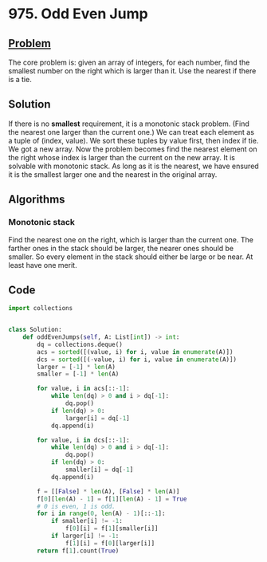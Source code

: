 # 975. Odd Even Jump

## [Problem](https://leetcode.com/problems/odd-even-jump/)
The core problem is: given an array of integers, for each number, find the smallest number on the right which is larger than it. Use the nearest if there is a tie.
## Solution
If there is no **smallest** requirement, it is a monotonic stack problem. (Find the nearest one larger than the current one.)
We can treat each element as a tuple of (index, value).
We sort these tuples by value first, then index if tie. We got a new array.
Now the problem becomes find the nearest element on the right whose index is larger than the current on the new array.
It is solvable with monotonic stack.
As long as it is the nearest, we have ensured it is the smallest larger one and the nearest in the original array.

## Algorithms
### Monotonic stack
Find the nearest one on the right, which is larger than the current one.
The farther ones in the stack should be larger, the nearer ones should be smaller.
So every element in the stack should either be large or be near. At least have one merit.

## Code
```python
import collections


class Solution:
    def oddEvenJumps(self, A: List[int]) -> int:
        dq = collections.deque()
        acs = sorted([(value, i) for i, value in enumerate(A)])
        dcs = sorted([(-value, i) for i, value in enumerate(A)])
        larger = [-1] * len(A)
        smaller = [-1] * len(A)

        for value, i in acs[::-1]:
            while len(dq) > 0 and i > dq[-1]:
                dq.pop()
            if len(dq) > 0:
                larger[i] = dq[-1]
            dq.append(i)

        for value, i in dcs[::-1]:
            while len(dq) > 0 and i > dq[-1]:
                dq.pop()
            if len(dq) > 0:
                smaller[i] = dq[-1]
            dq.append(i)

        f = [[False] * len(A), [False] * len(A)]
        f[0][len(A) - 1] = f[1][len(A) - 1] = True
        # 0 is even, 1 is odd.
        for i in range(0, len(A) - 1)[::-1]:
            if smaller[i] != -1:
                f[0][i] = f[1][smaller[i]]
            if larger[i] != -1:
                f[1][i] = f[0][larger[i]]
        return f[1].count(True)
```
